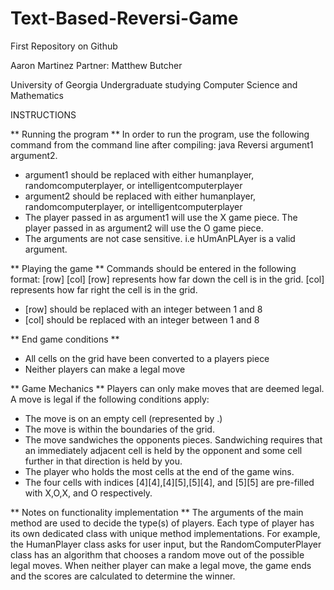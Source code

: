 # Text-Based-Reversi-Game

First Repository on Github

Aaron Martinez
Partner: Matthew Butcher

University of Georgia Undergraduate studying Computer Science and Mathematics


INSTRUCTIONS

** Running the program **
In order to run the program, use the following command from the command line after compiling:
java Reversi argument1 argument2.
- argument1 should be replaced with either humanplayer, randomcomputerplayer, or intelligentcomputerplayer
- argument2 should be replaced with either humanplayer, randomcomputerplayer, or intelligentcomputerplayer
- The player passed in as argument1 will use the X game piece. The player passed in as argument2 will use the O game piece.
- The arguments are not case sensitive. i.e hUmAnPLAyer is a valid argument.

** Playing the game **
Commands should be entered in the following format: 
[row] [col]
[row] represents how far down the cell is in the grid.
[col] represents how far right the cell is in the grid.
- [row] should be replaced with an integer between 1 and 8
- [col] should be replaced with an integer between 1 and 8

** End game conditions **
- All cells on the grid have been converted to a players piece
- Neither players can make a legal move

** Game Mechanics **
Players can only make moves that are deemed legal. A move is legal if the following conditions apply:
- The move is on an empty cell (represented by .)
- The move is within the boundaries of the grid.
- The move sandwiches the opponents pieces. Sandwiching requires that an immediately adjacent cell is held by the 
opponent and some cell further in that direction is held by you.
- The player who holds the most cells at the end of the game wins.
- The four cells with indices [4][4],[4][5],[5][4], and [5][5] are pre-filled with X,O,X, and O respectively.

** Notes on functionality implementation **
The arguments of the main method are used to decide the type(s) of players. Each type of player has its own dedicated class 
with unique method implementations. For example, the HumanPlayer class asks for user input, but the RandomComputerPlayer 
class has an algorithm that chooses a random move out of the possible legal moves. When neither player can make a legal move, 
the game ends and the scores are calculated to determine the winner.
